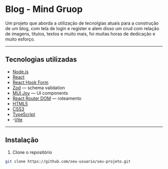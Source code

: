 # Blog - Mind Gruop

Um projeto que aborda a utilização de tecnolgias atuais para a construção de um blog, com tela de login e register e alem disso um crud com relação de imagens, titulos, textos e muito mais, foi muitas horas de dedicação e muito esforço.

---

## Tecnologias utilizadas

- [Node.js](https://nodejs.org/)
- [React](https://reactjs.org/)
- [React Hook Form](https://react-hook-form.com/)
- [Zod](https://zod.dev/) — schema validation
- [MUI Joy](https://mui.com/joy-ui/getting-started/overview/) — UI components
- [React Router DOM](https://reactrouter.com/en/main) — roteamento
- [HTML5](https://developer.mozilla.org/en-US/docs/Web/Guide/HTML/HTML5)
- [CSS3](https://developer.mozilla.org/en-US/docs/Web/CSS)
- [TypeScript](https://www.typescriptlang.org/)
- -[Vite](https://vitejs.dev/)

---

## Instalação

1. Clone o repositório

```bash
git clone https://github.com/seu-usuario/seu-projeto.git
